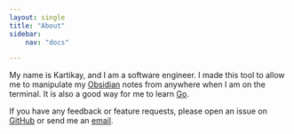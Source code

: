 ```yaml
---
layout: single
title: "About"
sidebar:
    nav: "docs"

---
```


My name is Kartikay, and I am a software engineer. I made this tool to allow me to manipulate my [Obsidian](https://obsidian.md/) notes from anywhere when I am on the terminal. 
It is also a good way for me to learn [Go](https://golang.org/).

If you have any feedback or feature requests, please open an issue on [GitHub](https://github.com/Yakitrak/obsidian-cli/issues) or send me an [email](mailto:kartikayjainwal@gmail.com).



